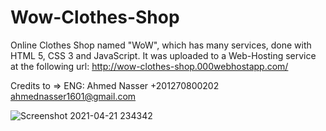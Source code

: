 # Wow-Clothes-Shop

Online Clothes Shop named "WoW", which has many services, done with HTML 5, CSS 3 and JavaScript. It was uploaded to a Web-Hosting service at the following url: http://wow-clothes-shop.000webhostapp.com/

Credits to =>
     ENG: Ahmed Nasser
     +201270800202
     ahmednasser1601@gmail.com

![Screenshot 2021-04-21 234342](https://user-images.githubusercontent.com/60184582/115624993-b5788e80-a2fb-11eb-9f8d-8ef284cb54e9.jpg)
